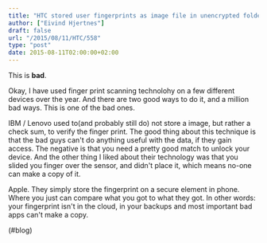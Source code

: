 ```yaml
---
title: "HTC stored user fingerprints as image file in unencrypted folder | Technology | The Guardian"
author: ["Eivind Hjertnes"]
draft: false
url: "/2015/08/11/HTC/558"
type: "post"
date: 2015-08-11T02:00:00+02:00
---
```


This is **bad**.

Okay, I have used finger print scanning technolohy on a few different
devices over the year. And there are two good ways to do it, and a
million bad ways. This is one of the bad ones.

IBM / Lenovo used to(and probably still do) not store a image, but
rather a check sum, to verify the finger print. The good thing about
this technique is that the bad guys can't do anything useful with the
data, if they gain access. The negative is that you need a pretty good
match to unlock your device. And the other thing I liked about their
technology was that you slided you finger over the sensor, and didn't
place it, which means no-one can make a copy of it.

Apple. They simply store the fingerprint on a secure element in phone.
Where you just can compare what you got to what they got. In other
words: your fingerprint isn't in the cloud, in your backups and most
important bad apps can't make a copy.

(#blog)
